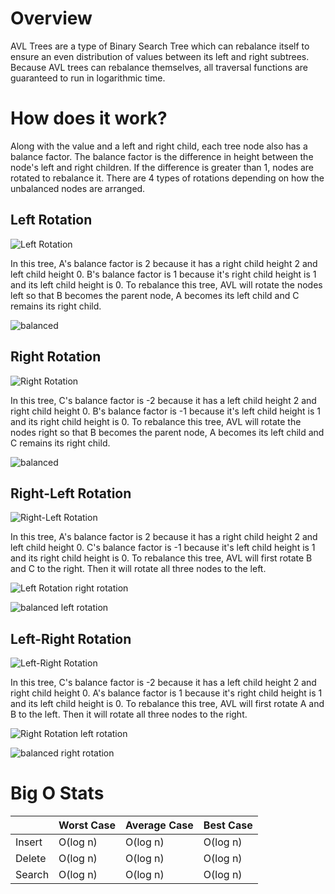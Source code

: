 # Overview

AVL Trees are a type of Binary Search Tree which can rebalance itself to ensure an even distribution of values between its left and right subtrees. Because AVL trees can rebalance themselves, all traversal functions are guaranteed to run in logarithmic time.

# How does it work?

Along with the value and a left and right child, each tree node also has a balance factor. The balance factor is the difference in height between the node's left and right children. If the difference is greater than 1, nodes are rotated to rebalance it. There are 4 types of rotations depending on how the unbalanced nodes are arranged.

## Left Rotation
![Left Rotation](https://raw.githubusercontent.com/AlgoVisionKnights/adv-react/main/src/assets/avlAssets/left.png)

In this tree, A's balance factor is 2 because it has a right child height 2 and left child height 0. B's balance factor is 1 because it's right child height is 1 and its left child height is 0. To rebalance this tree, AVL will rotate the nodes left so that B becomes the parent node, A becomes its left child and C remains its right child.

![balanced](https://raw.githubusercontent.com/AlgoVisionKnights/adv-react/main/src/assets/avlAssets/balanced.png)

## Right Rotation
![Right Rotation](https://raw.githubusercontent.com/AlgoVisionKnights/adv-react/main/src/assets/avlAssets/right.png)

In this tree, C's balance factor is -2 because it has a left child height 2 and right child height 0. B's balance factor is -1 because it's left child height is 1 and its right child height is 0. To rebalance this tree, AVL will rotate the nodes right so that B becomes the parent node, A becomes its left child and C remains its right child.

![balanced](https://raw.githubusercontent.com/AlgoVisionKnights/adv-react/main/src/assets/avlAssets/balanced.png)


## Right-Left Rotation
![Right-Left Rotation](https://raw.githubusercontent.com/AlgoVisionKnights/adv-react/main/src/assets/avlAssets/rightLeft.png)

In this tree, A's balance factor is 2 because it has a right child height 2 and left child height 0. C's balance factor is -1 because it's left child height is 1 and its right child height is 0. To rebalance this tree, AVL will first rotate B and C to the right. Then it will rotate all three nodes to the left.

![Left Rotation](https://raw.githubusercontent.com/AlgoVisionKnights/adv-react/main/src/assets/avlAssets/left.png) right rotation

![balanced](https://raw.githubusercontent.com/AlgoVisionKnights/adv-react/main/src/assets/avlAssets/balanced.png) left rotation


## Left-Right Rotation
![Left-Right Rotation](https://raw.githubusercontent.com/AlgoVisionKnights/adv-react/main/src/assets/avlAssets/leftRight.png)

In this tree, C's balance factor is -2 because it has a left child height 2 and right child height 0. A's balance factor is 1 because it's right child height is 1 and its left child height is 0. To rebalance this tree, AVL will first rotate A and B to the left. Then it will rotate all three nodes to the right.

![Right Rotation](https://raw.githubusercontent.com/AlgoVisionKnights/adv-react/main/src/assets/avlAssets/right.png) left rotation


![balanced](https://raw.githubusercontent.com/AlgoVisionKnights/adv-react/main/src/assets/avlAssets/balanced.png) right rotation

# Big O Stats

|            | Worst Case | Average Case | Best Case |
|------------|------------|--------------|-----------|
| Insert     | O(log n)   | O(log n)     |  O(log n) |
| Delete     | O(log n)   | O(log n)     |  O(log n) |
| Search     | O(log n)   | O(log n)     |  O(log n) |

